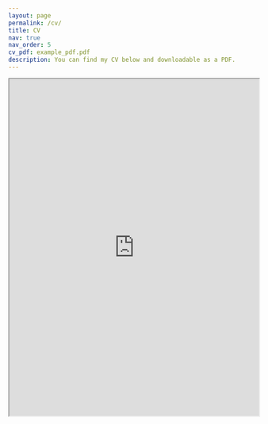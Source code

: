 ```yaml
---
layout: page
permalink: /cv/
title: CV
nav: true
nav_order: 5
cv_pdf: example_pdf.pdf
description: You can find my CV below and downloadable as a PDF.
---
```


<iframe width="100%" height="680" src="https://drive.google.com/file/d/1TXj7woc2eGazc9ixTnOIyI_d7AQuP71z/preview"></iframe>
